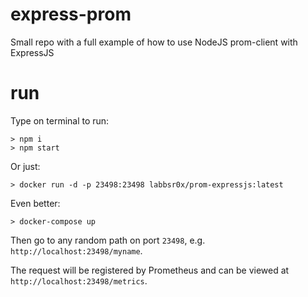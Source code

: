 # express-prom
Small repo with a full example of how to use NodeJS prom-client with ExpressJS

# run
Type on terminal to run:

```
> npm i
> npm start
```

Or just:

```
> docker run -d -p 23498:23498 labbsr0x/prom-expressjs:latest
```

Even better:

```
> docker-compose up
```

Then go to any random path on port `23498`, e.g. `http://localhost:23498/myname`.

The request will be registered by Prometheus and can be viewed at `http://localhost:23498/metrics`.